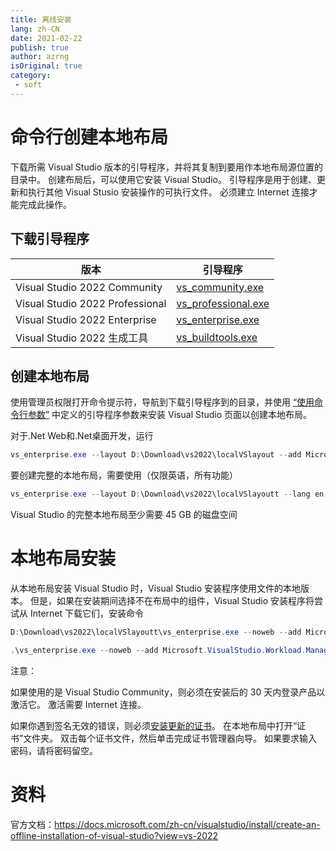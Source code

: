 ```yaml
---
title: 离线安装
lang: zh-CN
date: 2021-02-22
publish: true
author: azrng
isOriginal: true
category:
 - soft
---
```

# 命令行创建本地布局

下载所需 Visual Studio 版本的引导程序，并将其复制到要用作本地布局源位置的目录中。 创建布局后，可以使用它安装 Visual Studio。 引导程序是用于创建、更新和执行其他 Visual Stusio 安装操作的可执行文件。 必须建立 Internet 连接才能完成此操作。

## 下载引导程序

| 版本                            | 引导程序                                                     |
| ------------------------------- | ------------------------------------------------------------ |
| Visual Studio 2022 Community    | [vs_community.exe](https://aka.ms/vs/17/release/vs_community.exe) |
| Visual Studio 2022 Professional | [vs_professional.exe](https://aka.ms/vs/17/release/vs_professional.exe) |
| Visual Studio 2022 Enterprise   | [vs_enterprise.exe](https://aka.ms/vs/17/release/vs_enterprise.exe) |
| Visual Studio 2022 生成工具     | [vs_buildtools.exe](https://aka.ms/vs/17/release/vs_buildtools.exe) |

## 创建本地布局

使用管理员权限打开命令提示符，导航到下载引导程序到的目录，并使用 [“使用命令行参数”](https://docs.microsoft.com/zh-cn/visualstudio/install/use-command-line-parameters-to-install-visual-studio?view=vs-2022) 中定义的引导程序参数来安装 Visual Studio 页面以创建本地布局。



对于.Net Web和.Net桌面开发，运行

```csharp
vs_enterprise.exe --layout D:\Download\vs2022\localVSlayout --add Microsoft.VisualStudio.Workload.ManagedDesktop --add Microsoft.VisualStudio.Workload.NetWeb --includeOptional --lang zh-CN
```

要创建完整的本地布局，需要使用（仅限英语，所有功能）

```csharp
vs_enterprise.exe --layout D:\Download\vs2022\localVSlayoutt --lang en-US
```

Visual Studio 的完整本地布局至少需要 45 GB 的磁盘空间

# 本地布局安装

从本地布局安装 Visual Studio 时，Visual Studio 安装程序使用文件的本地版本。 但是，如果在安装期间选择不在布局中的组件，Visual Studio 安装程序将尝试从 Internet 下载它们，安装命令

```csharp
D:\Download\vs2022\localVSlayoutt\vs_enterprise.exe --noweb --add Microsoft.VisualStudio.Workload.ManagedDesktop --add Microsoft.VisualStudio.Workload.NetWeb --includeOptional

.\vs_enterprise.exe --noweb --add Microsoft.VisualStudio.Workload.ManagedDesktop --add Microsoft.VisualStudio.Workload.NetWeb --includeOptional
```

注意：

如果使用的是 Visual Studio Community，则必须在安装后的 30 天内登录产品以激活它。 激活需要 Internet 连接。

如果你遇到签名无效的错误，则必须[安装更新的证书](https://docs.microsoft.com/zh-cn/visualstudio/install/install-certificates-for-visual-studio-offline?view=vs-2022)。 在本地布局中打开“证书”文件夹。 双击每个证书文件，然后单击完成证书管理器向导。 如果要求输入密码，请将密码留空。

# 资料

官方文档：https://docs.microsoft.com/zh-cn/visualstudio/install/create-an-offline-installation-of-visual-studio?view=vs-2022